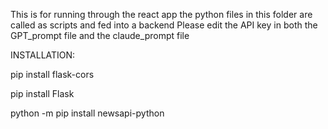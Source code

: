 This is for running through the react app
the python files in this folder are called as scripts and fed into a backend
Please edit the API key in both the GPT_prompt file and the claude_prompt file

INSTALLATION:

pip install flask-cors

pip install Flask

python -m pip install newsapi-python
